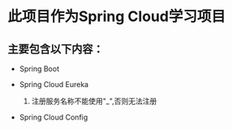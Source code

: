 # 此项目作为Spring Cloud学习项目

## 主要包含以下内容：

- Spring Boot

- Spring Cloud Eureka
   1. 注册服务名称不能使用"_",否则无法注册
   
- Spring Cloud Config


